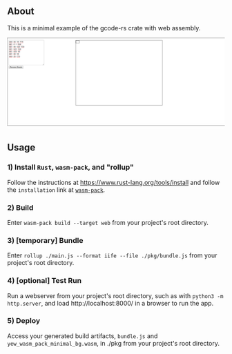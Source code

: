 ## About

This is a minimal example of the gcode-rs crate with web assembly.

![Screenshot](/screenshot.png?raw=true "Screenshot")

## Usage

### 1) Install `Rust`, `wasm-pack`, and "rollup"

Follow the instructions at https://www.rust-lang.org/tools/install and follow the `installation` link at [`wasm-pack`](https://github.com/rustwasm/wasm-pack).

### 2) Build

Enter `wasm-pack build --target web` from your project's root directory.

### 3) [temporary] Bundle

Enter `rollup ./main.js --format iife --file ./pkg/bundle.js` from your project's root directory.

### 4) [optional] Test Run

Run a webserver from your project's root directory, such as with `python3 -m http.server`, and load http://localhost:8000/ in a browser to run the app.

### 5) Deploy

Access your generated build artifacts, `bundle.js` and `yew_wasm_pack_minimal_bg.wasm`, in ./pkg from your project's root directory.
